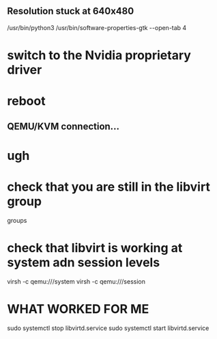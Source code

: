 ## Resolution stuck at 640x480

/usr/bin/python3 /usr/bin/software-properties-gtk --open-tab 4

# switch to the Nvidia proprietary driver
# reboot


## QEMU/KVM connection...
# ugh

# check that you are still in the libvirt group
groups

# check that libvirt is working at system adn session levels
virsh -c qemu:///system
virsh -c qemu:///session

# WHAT WORKED FOR ME
sudo systemctl stop libvirtd.service
sudo systemctl start libvirtd.service
